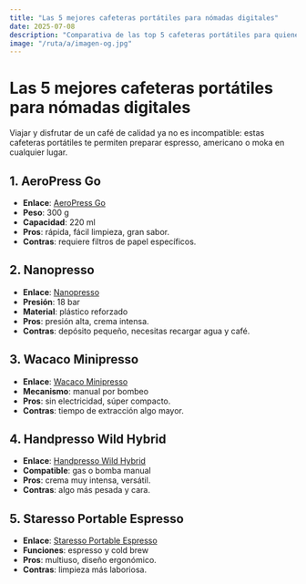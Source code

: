 ```yaml
---
title: "Las 5 mejores cafeteras portátiles para nómadas digitales"
date: 2025-07-08
description: "Comparativa de las top 5 cafeteras portátiles para quienes viven en movimiento."
image: "/ruta/a/imagen-og.jpg"
---
```


# Las 5 mejores cafeteras portátiles para nómadas digitales

Viajar y disfrutar de un café de calidad ya no es incompatible: estas cafeteras portátiles te permiten preparar espresso, americano o moka en cualquier lugar.

## 1. AeroPress Go
- **Enlace**: [AeroPress Go](https://www.amazon.es/dp/B08FJBJGVV/?tag=websonly-21)  
- **Peso**: 300 g  
- **Capacidad**: 220 ml  
- **Pros**: rápida, fácil limpieza, gran sabor.  
- **Contras**: requiere filtros de papel específicos.

## 2. Nanopresso
- **Enlace**: [Nanopresso](https://www.amazon.es/dp/B07MNL4TZ5/?tag=websonly-21)  
- **Presión**: 18 bar  
- **Material**: plástico reforzado  
- **Pros**: presión alta, crema intensa.  
- **Contras**: depósito pequeño, necesitas recargar agua y café.

## 3. Wacaco Minipresso
- **Enlace**: [Wacaco Minipresso](https://www.amazon.es/dp/B00BM38VZY/?tag=websonly-21)  
- **Mecanismo**: manual por bombeo  
- **Pros**: sin electricidad, súper compacto.  
- **Contras**: tiempo de extracción algo mayor.

## 4. Handpresso Wild Hybrid
- **Enlace**: [Handpresso Wild Hybrid](https://www.amazon.es/dp/B00FYT6RCM/?tag=websonly-21)  
- **Compatible**: gas o bomba manual  
- **Pros**: crema muy intensa, versátil.  
- **Contras**: algo más pesada y cara.

## 5. Staresso Portable Espresso
- **Enlace**: [Staresso Portable Espresso](https://www.amazon.es/dp/B07S7JBBCP/?tag=websonly-21)  
- **Funciones**: espresso y cold brew  
- **Pros**: multiuso, diseño ergonómico.  
- **Contras**: limpieza más laboriosa.

